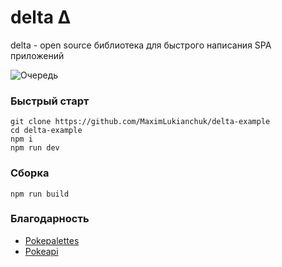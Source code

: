 # delta Δ

delta - open source библиотека для быстрого написания SPA приложений

![Очередь](https://lh3.googleusercontent.com/jslp_pBenTxScUgBey23tLTNvWyBZVuZihDL_qGCYTb_vnG7jtYgVYFIzK-aO1qu0OhnlKdB2u3FuWrbnq5hw6mKKG4CYjd5gu3pLT_BvZLIoTyF0VYgciVojGFgMsW4GA4-aAsyrvPkmpHQUaWSAZJG4m93mo_C9iAijI1re-QYO-QLyH3UohzkNmdpagiMgLAxxu3D0knnpkG_YzalaDglt0AbSLEY2ENsXr1m6K3-YWp5XVddsbifyfSKpSw8HrZWqHO3OVGmtGvF4PnKeJnSE-KJLoGi0V3UPJ4fBNHcpe1qvnXBu0G45O-QiTodw70UXHdD7nhF8k5jhPhKmRM9zN01NhYijbGCkGL-6BKciIeeTWO4lQCX42jBIHWxHJJ9assk9dJuGaJIDMPyqsDa7-TobscCeUaGAWLuAkXGmnZXjl2rbW_0A6OtpSU2MaFGSSu6cn9AqNqM4etQwVEbyeIinvIuDd7pBMF53EM4-zWF2bdNuVUm-mL5qQWQl7P8PsRdMGM38t7glita2RuVKTD9mCknyzrW-tJh67mfONdMqyzTBQ-f6LxQ3IS4kXT2v_6-d3uZVYbuLaVsFYGlKWY0hdLDugOFYTTKOH_qkr15AVU3GlS6ncCkRO6rXko--90m84aFsjHN3hzTEuOtfGmTyPYnNB4C7Dvt6rLiMK6EAaeOx3sDM4U=w1682-h1216-no)

### Быстрый старт
```
git clone https://github.com/MaximLukianchuk/delta-example
cd delta-example
npm i
npm run dev
```

### Сборка
```
npm run build
```

### Благодарность
* [Pokepalettes](http://pokepalettes.com/#charizard)
* [Pokeapi](https://pokeapi.co/)
